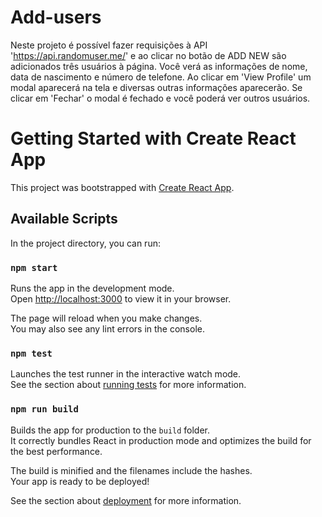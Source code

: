 # Add-users
Neste projeto é possível fazer requisições à API 'https://api.randomuser.me/' e ao clicar no botão de ADD NEW são adicionados três usuários à página. Você verá as informações de nome, data de nascimento e número de telefone. Ao clicar em 'View Profile' um modal aparecerá na tela e diversas outras informações aparecerão. Se clicar em 'Fechar' o modal é fechado e você poderá ver outros usuários.

# Getting Started with Create React App

This project was bootstrapped with [Create React App](https://github.com/facebook/create-react-app).

## Available Scripts

In the project directory, you can run:

### `npm start`

Runs the app in the development mode.\
Open [http://localhost:3000](http://localhost:3000) to view it in your browser.

The page will reload when you make changes.\
You may also see any lint errors in the console.

### `npm test`

Launches the test runner in the interactive watch mode.\
See the section about [running tests](https://facebook.github.io/create-react-app/docs/running-tests) for more information.

### `npm run build`

Builds the app for production to the `build` folder.\
It correctly bundles React in production mode and optimizes the build for the best performance.

The build is minified and the filenames include the hashes.\
Your app is ready to be deployed!

See the section about [deployment](https://facebook.github.io/create-react-app/docs/deployment) for more information.
